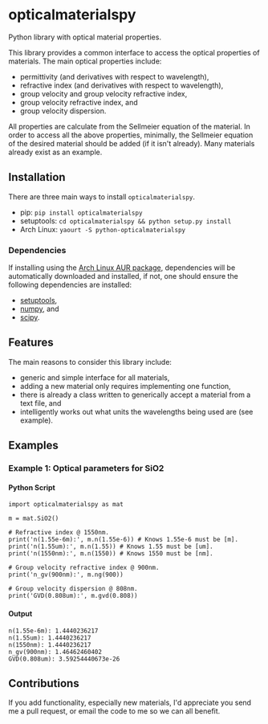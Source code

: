 # opticalmaterialspy
Python library with optical material properties.

This library provides a common interface to access the optical properties of
materials.  The main optical properties include:

* permittivity (and derivatives with respect to wavelength),
* refractive index (and derivatives with respect to wavelength),
* group velocity and group velocity refractive index,
* group velocity refractive index, and
* group velocity dispersion.

All properties are calculate from the Sellmeier equation of the material.  In
order to access all the above properties, minimally, the Sellmeier equation
of the desired material should be added (if it isn't already).  Many materials
already exist as an example.

## Installation
There are three main ways to install `opticalmaterialspy`.

* pip: `pip install opticalmaterialspy`
* setuptools: `cd opticalmaterialspy && python setup.py install`
* Arch Linux: `yaourt -S python-opticalmaterialspy`

### Dependencies
If installing using the [Arch Linux AUR package](https://aur.archlinux.org/packages/python-opticalmaterialspy/), dependencies will be automatically downloaded and installed, if not, one should ensure the following
dependencies are installed:

* [setuptools](https://pypi.python.org/pypi/setuptools),
* [numpy](http://www.numpy.org/), and
* [scipy](https://www.scipy.org/).

## Features
The main reasons to consider this library include:

* generic and simple interface for all materials,
* adding a new material only requires implementing one function,
* there is already a class written to generically accept a material from a text file, and
* intelligently works out what units the wavelengths being used are (see example).

## Examples
### Example 1: Optical parameters for SiO2
#### Python Script

	import opticalmaterialspy as mat

	m = mat.SiO2()

	# Refractive index @ 1550nm.
	print('n(1.55e-6m):', m.n(1.55e-6)) # Knows 1.55e-6 must be [m].
	print('n(1.55um):', m.n(1.55)) # Knows 1.55 must be [um].
	print('n(1550nm):', m.n(1550)) # Knows 1550 must be [nm].

	# Group velocity refractive index @ 900nm.
	print('n_gv(900nm):', m.ng(900))

	# Group velocity dispersion @ 808nm.
	print('GVD(0.808um):', m.gvd(0.808))
	
#### Output
	n(1.55e-6m): 1.4440236217
	n(1.55um): 1.4440236217
	n(1550nm): 1.4440236217
	n_gv(900nm): 1.46462460402
	GVD(0.808um): 3.59254440673e-26 

## Contributions
If you add functionality, especially new materials, I'd appreciate you send me a pull request,
or email the code to me so we can all benefit.
